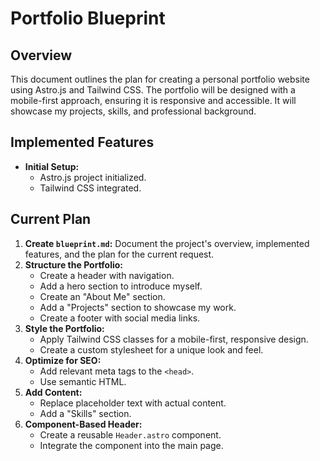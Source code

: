 # Portfolio Blueprint

## Overview

This document outlines the plan for creating a personal portfolio website using Astro.js and Tailwind CSS. The portfolio will be designed with a mobile-first approach, ensuring it is responsive and accessible. It will showcase my projects, skills, and professional background.

## Implemented Features

*   **Initial Setup:**
    *   Astro.js project initialized.
    *   Tailwind CSS integrated.

## Current Plan

1.  **Create `blueprint.md`:** Document the project's overview, implemented features, and the plan for the current request.
2.  **Structure the Portfolio:**
    *   Create a header with navigation.
    *   Add a hero section to introduce myself.
    *   Create an "About Me" section.
    *   Add a "Projects" section to showcase my work.
    *   Create a footer with social media links.
3.  **Style the Portfolio:**
    *   Apply Tailwind CSS classes for a mobile-first, responsive design.
    *   Create a custom stylesheet for a unique look and feel.
4.  **Optimize for SEO:**
    *   Add relevant meta tags to the `<head>`.
    *   Use semantic HTML.
5.  **Add Content:**
    *   Replace placeholder text with actual content.
    *   Add a "Skills" section.
6.  **Component-Based Header:**
    *   Create a reusable `Header.astro` component.
    *   Integrate the component into the main page.
